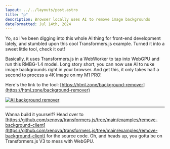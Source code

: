 ```yaml
---
layout: ../../layouts/post.astro
title: "p"
description: Browser locally uses AI to remove image backgrounds
dateFormatted: Jul 14th, 2024
---
```


Yo, so I've been digging into this whole AI thing for front-end development lately, and stumbled upon this cool Transformers.js example. Turned it into a sweet little tool, check it out!

Basically, it uses Transformers.js in a WebWorker to tap into WebGPU and run this RMBG-1.4 model. Long story short, you can now use AI to nuke image backgrounds right in your browser. And get this, it only takes half a second to process a 4K image on my M1 PRO!

Here's the link to the tool: [https://html.zone/background-remover](https://html.zone/background-remover)

[![AI background remover](https://og-image.html.zone/https://html.zone/background-remover)](https://html.zone/background-remover)

---

Wanna build it yourself? Head over to [https://github.com/xenova/transformers.js/tree/main/examples/remove-background-client](https://github.com/xenova/transformers.js/tree/main/examples/remove-background-client) for the source code. Oh, and heads up, you gotta be on Transformers.js V3 to mess with WebGPU.
